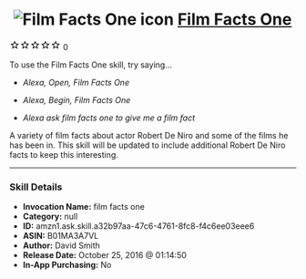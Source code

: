 # &nbsp;<img src="skill_icon" alt="Film Facts One icon" width="36"> [Film Facts One](http://alexa.amazon.com/#skills/amzn1.ask.skill.a32b97aa-47c6-4761-8fc8-f4c6ee03eee6)
![0 stars](../../images/ic_star_border_black_18dp_1x.png)![0 stars](../../images/ic_star_border_black_18dp_1x.png)![0 stars](../../images/ic_star_border_black_18dp_1x.png)![0 stars](../../images/ic_star_border_black_18dp_1x.png)![0 stars](../../images/ic_star_border_black_18dp_1x.png) 0

To use the Film Facts One skill, try saying...

* *Alexa, Open, Film Facts One*

* *Alexa, Begin, Film Facts One*

* *Alexa ask film facts one to give me a film fact*

A variety of film facts about actor Robert De Niro and some of the films he has been in.  This skill will be updated to include additional Robert De Niro facts to keep this interesting.

***

### Skill Details

* **Invocation Name:** film facts one
* **Category:** null
* **ID:** amzn1.ask.skill.a32b97aa-47c6-4761-8fc8-f4c6ee03eee6
* **ASIN:** B01MA3A7VL
* **Author:** David Smith
* **Release Date:** October 25, 2016 @ 01:14:50
* **In-App Purchasing:** No
